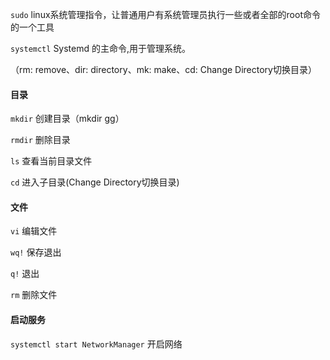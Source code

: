 ﻿ ``sudo`` linux系统管理指令，让普通用户有系统管理员执行一些或者全部的root命令的一个工具

 ``systemctl`` Systemd 的主命令,用于管理系统。

（rm: remove、dir: directory、mk: make、cd: Change Directory切换目录）


#### 目录
 ``mkdir`` 创建目录（mkdir gg）

 ``rmdir`` 删除目录

 ``ls`` 查看当前目录文件

 ``cd`` 进入子目录(Change Directory切换目录)




#### 文件
 ``vi``    编辑文件

 ``wq!``   保存退出

 ``q!``    退出

 ``rm`` 删除文件



#### 启动服务
``systemctl start NetworkManager`` 开启网络

